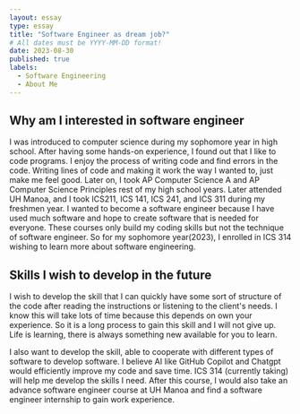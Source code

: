 ```yaml
---
layout: essay
type: essay
title: "Software Engineer as dream job?"
# All dates must be YYYY-MM-DD format!
date: 2023-08-30
published: true
labels:
  - Software Engineering
  - About Me
---
```


## Why am I interested in software engineer

I was introduced to computer science during my sophomore year in high school. After having some hands-on experience, I found out that I like to code programs. I enjoy the process of writing code and find errors in the code. Writing lines of code and making it work the way I wanted to, just make me feel good. Later on, I took AP Computer Science A and AP Computer Science Principles rest of my high school years. Later attended UH Manoa, and I took ICS211, ICS 141, ICS 241, and ICS 311 during my freshmen year. I wanted to become a software engineer because I have used much software and hope to create software that is needed for everyone. These courses only build my coding skills but not the technique of software engineer. So for my sophomore year(2023), I enrolled in ICS 314 wishing to learn more about software engineering.



## Skills I wish to develop in the future

I wish to develop the skill that I can quickly have some sort of structure of the code after reading the instructions or listening to the client's needs. I know this will take lots of time because this depends on own your experience. So it is a long process to gain this skill and I will not give up. Life is learning, there is always something new available for you to learn. 

I also want to develop the skill, able to cooperate with different types of software to develop software. I believe AI like GitHub Copilot and Chatgpt would efficiently improve my code and save time. ICS 314 (currently taking) will help me develop the skills I need. After this course, I would also take an advance software engineer course at UH Manoa and find a software engineer internship to gain work experience.


